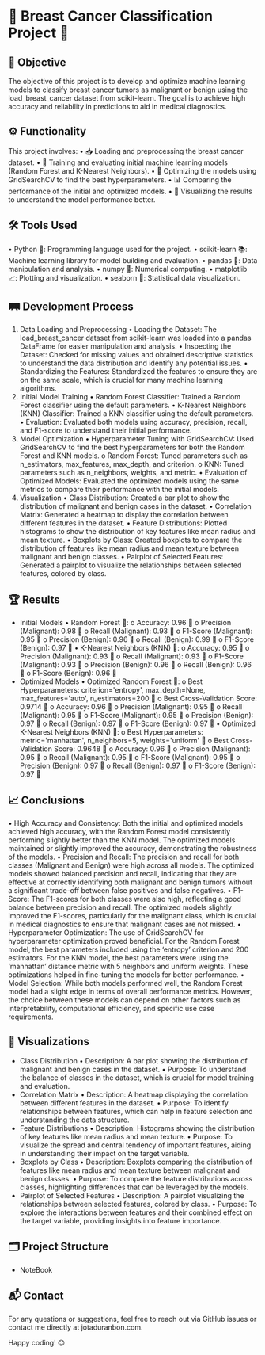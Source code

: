 # 🎀 Breast Cancer Classification Project 🎀

## 🎯 Objective
The objective of this project is to develop and optimize machine learning models to classify breast cancer tumors as malignant or benign using the load_breast_cancer dataset from scikit-learn. The goal is to achieve high accuracy and reliability in predictions to aid in medical diagnostics.

## ⚙️ Functionality
This project involves:
•	📥 Loading and preprocessing the breast cancer dataset.
•	🧠 Training and evaluating initial machine learning models (Random Forest and K-Nearest Neighbors).
•	🔧 Optimizing the models using GridSearchCV to find the best hyperparameters.
•	📊 Comparing the performance of the initial and optimized models.
•	🎨 Visualizing the results to understand the model performance better.

## 🛠️ Tools Used
•	Python 🐍: Programming language used for the project.
•	scikit-learn 📚: Machine learning library for model building and evaluation.
•	pandas 🐼: Data manipulation and analysis.
•	numpy 🔢: Numerical computing.
•	matplotlib 📈: Plotting and visualization.
•	seaborn 🌊: Statistical data visualization.

## 🛤️ Development Process
1. Data Loading and Preprocessing
•	Loading the Dataset: The load_breast_cancer dataset from scikit-learn was loaded into a pandas DataFrame for easier manipulation and analysis.
•	Inspecting the Dataset: Checked for missing values and obtained descriptive statistics to understand the data distribution and identify any potential issues.
•	Standardizing the Features: Standardized the features to ensure they are on the same scale, which is crucial for many machine learning algorithms.
2. Initial Model Training
•	Random Forest Classifier: Trained a Random Forest classifier using the default parameters.
•	K-Nearest Neighbors (KNN) Classifier: Trained a KNN classifier using the default parameters.
•	Evaluation: Evaluated both models using accuracy, precision, recall, and F1-score to understand their initial performance.
3. Model Optimization
•	Hyperparameter Tuning with GridSearchCV: Used GridSearchCV to find the best hyperparameters for both the Random Forest and KNN models.
o	Random Forest: Tuned parameters such as n_estimators, max_features, max_depth, and criterion.
o	KNN: Tuned parameters such as n_neighbors, weights, and metric.
•	Evaluation of Optimized Models: Evaluated the optimized models using the same metrics to compare their performance with the initial models.
4. Visualization
•	Class Distribution: Created a bar plot to show the distribution of malignant and benign cases in the dataset.
•	Correlation Matrix: Generated a heatmap to display the correlation between different features in the dataset.
•	Feature Distributions: Plotted histograms to show the distribution of key features like mean radius and mean texture.
•	Boxplots by Class: Created boxplots to compare the distribution of features like mean radius and mean texture between malignant and benign classes.
•	Pairplot of Selected Features: Generated a pairplot to visualize the relationships between selected features, colored by class.

## 🏆 Results
- Initial Models
•	Random Forest 🌳:
o	Accuracy: 0.96 🎯
o	Precision (Malignant): 0.98 🎯
o	Recall (Malignant): 0.93 🎯
o	F1-Score (Malignant): 0.95 🎯
o	Precision (Benign): 0.96 🎯
o	Recall (Benign): 0.99 🎯
o	F1-Score (Benign): 0.97 🎯
•	K-Nearest Neighbors (KNN) 👥:
o	Accuracy: 0.95 🎯
o	Precision (Malignant): 0.93 🎯
o	Recall (Malignant): 0.93 🎯
o	F1-Score (Malignant): 0.93 🎯
o	Precision (Benign): 0.96 🎯
o	Recall (Benign): 0.96 🎯
o	F1-Score (Benign): 0.96 🎯
- Optimized Models
•	Optimized Random Forest 🌳:
o	Best Hyperparameters: criterion='entropy', max_depth=None, max_features='auto', n_estimators=200 🔧
o	Best Cross-Validation Score: 0.9714 🎯
o	Accuracy: 0.96 🎯
o	Precision (Malignant): 0.95 🎯
o	Recall (Malignant): 0.95 🎯
o	F1-Score (Malignant): 0.95 🎯
o	Precision (Benign): 0.97 🎯
o	Recall (Benign): 0.97 🎯
o	F1-Score (Benign): 0.97 🎯
•	Optimized K-Nearest Neighbors (KNN) 👥:
o	Best Hyperparameters: metric='manhattan', n_neighbors=5, weights='uniform' 🔧
o	Best Cross-Validation Score: 0.9648 🎯
o	Accuracy: 0.96 🎯
o	Precision (Malignant): 0.95 🎯
o	Recall (Malignant): 0.95 🎯
o	F1-Score (Malignant): 0.95 🎯
o	Precision (Benign): 0.97 🎯
o	Recall (Benign): 0.97 🎯
o	F1-Score (Benign): 0.97 🎯

## 📈 Conclusions
•	High Accuracy and Consistency: Both the initial and optimized models achieved high accuracy, with the Random Forest model consistently performing slightly better than the KNN model. The optimized models maintained or slightly improved the accuracy, demonstrating the robustness of the models.
•	Precision and Recall: The precision and recall for both classes (Malignant and Benign) were high across all models. The optimized models showed balanced precision and recall, indicating that they are effective at correctly identifying both malignant and benign tumors without a significant trade-off between false positives and false negatives.
•	F1-Score: The F1-scores for both classes were also high, reflecting a good balance between precision and recall. The optimized models slightly improved the F1-scores, particularly for the malignant class, which is crucial in medical diagnostics to ensure that malignant cases are not missed.
•	Hyperparameter Optimization: The use of GridSearchCV for hyperparameter optimization proved beneficial. For the Random Forest model, the best parameters included using the ‘entropy’ criterion and 200 estimators. For the KNN model, the best parameters were using the ‘manhattan’ distance metric with 5 neighbors and uniform weights. These optimizations helped in fine-tuning the models for better performance.
•	Model Selection: While both models performed well, the Random Forest model had a slight edge in terms of overall performance metrics. However, the choice between these models can depend on other factors such as interpretability, computational efficiency, and specific use case requirements.

## 🎨 Visualizations
- Class Distribution
•	Description: A bar plot showing the distribution of malignant and benign cases in the dataset.
•	Purpose: To understand the balance of classes in the dataset, which is crucial for model training and evaluation.
- Correlation Matrix
•	Description: A heatmap displaying the correlation between different features in the dataset.
•	Purpose: To identify relationships between features, which can help in feature selection and understanding the data structure.
- Feature Distributions
•	Description: Histograms showing the distribution of key features like mean radius and mean texture.
•	Purpose: To visualize the spread and central tendency of important features, aiding in understanding their impact on the target variable.
- Boxplots by Class
•	Description: Boxplots comparing the distribution of features like mean radius and mean texture between malignant and benign classes.
•	Purpose: To compare the feature distributions across classes, highlighting differences that can be leveraged by the models.
- Pairplot of Selected Features
•	Description: A pairplot visualizing the relationships between selected features, colored by class.
•	Purpose: To explore the interactions between features and their combined effect on the target variable, providing insights into feature importance.

## 🗂️ Project Structure
- NoteBook

## 📬 Contact
For any questions or suggestions, feel free to reach out via GitHub issues or contact me directly at jotaduranbon.com.


Happy coding! 😊
